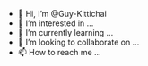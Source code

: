 - 👋 Hi, I’m @Guy-Kittichai
- 👀 I’m interested in ...
- 🌱 I’m currently learning ...
- 💞️ I’m looking to collaborate on ...
- 📫 How to reach me ...

<!---
Guy-Kittichai/Guy-Kittichai is a ✨ special ✨ repository because its `README.md` (this file) appears on your GitHub profile.
You can click the Preview link to take a look at your changes.
--->
